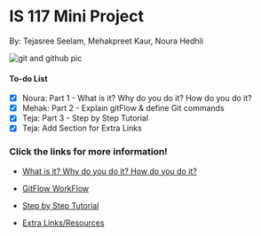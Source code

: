 
# IS 117 Mini Project

By: Tejasree Seelam, Mehakpreet Kaur, Noura Hedhli

![git and github pic](https://encrypted-tbn0.gstatic.com/images?q=tbn:ANd9GcRRVcHi7Vbr1vQhfCMvbNMsDCg_Z5batoKP0E9l0rVb-4q0h55u&s)

#### To-do List
- [x] Noura: Part 1 - What is it? Why do you do it? How do you do it?
- [x] Mehak: Part 2 - Explain gitFlow & define Git commands
- [x] Teja: Part 3 - Step by Step Tutorial
- [x] Teja: Add Section for Extra Links

### Click the links for more information!
* [What is it? Why do you do it? How do you do it?](part1.md)

* [GitFlow WorkFlow](part2.md)

* [Step by Step Tutorial](/part3.md)

* [Extra Links/Resources](/extralinks.md)

